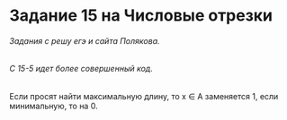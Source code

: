 # Задание 15 на Числовые отрезки
###### Задания с решу егэ и сайта Полякова.
###### C 15-5 идет более совершенный код.

Если просят найти максимальную длину, то x ∈ A заменяется 1, если минимальную, то на 0.

